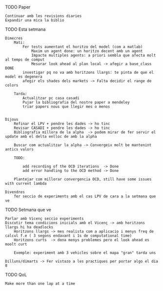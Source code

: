 TODO Paper 
    
    Continuar amb les revisions diaries
    Expandir una mica la biblio 

TODO Esta setmana

    Dimecres
        Mati: 
            Fer tests aumentant el horitzo del model (com a matlab) 
                Maxim un agent done: un horitzo decent amb un agent 
                Impacte multiples agents: a priori sembla que afecta molt al temps de comput
                Mesurar look ahead al plan local -> afegir a base_class DONE
            investigar pq no va amb horitzons llargs: te pinta de que el model es degenera
            afegir els shades dels markets -> Falta decidir el range de colors 
        
        Tarda: 
            Actualitzar pc casa casadi
            Pujar la bibliografia del nostre paper a mendeley
            triar papers nous que llegir mes o menos
            

    Dijous
        Refinar el LPV + pendre les dades -> ho tinc 
        Revisar CASADI + pendre les dades -> ho tinc 
        Bibliografia millora de la alpha  -> podem mirar de fer servir el update amb el delta enlloc de amb la alpha 

        Buscar com actualitzar la alpha -> Convergeix molt be mantenint antics valors 

        TODO: 

            add recording of the OCD iterations  -> Done
            add error handling to the OCD method -> Done
            
        Plantejar com millorar convergencia OCD, still have some issues with current lambda

    Divendres
        fer seccio de experiments amb el cas LPV de cara a la setmana que ve

TODO Setmana que ve 
    
    Parlar amb Vicenç seccio experiments
    Discutir tema condicions inicials amb el Vicenç -> amb horitzons llargs hi ha deadlocks
        Horitzons llargs -> mes realista com a aplicacio i menys freq de calcul f.e ( 3 segons endavant i 1s de computational time)
        Horitzons curts  -> dona menys problemes pero el look ahead es moolt curt 

        Exemple: experiment amb 3 vehicles sobre el mapa "gran" tarda uns 
 
    Dilluns/dimarts -> Fer vistazo a les practiques per portar algo el dia 8 

TODO QoL

    Make more than one lap at a time
    